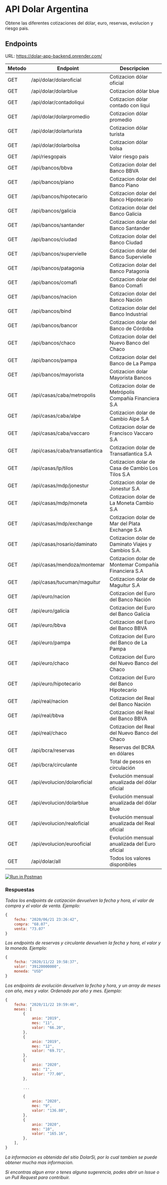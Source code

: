 # API Dolar Argentina

Obtene las diferentes cotizaciones del dólar, euro, reservas, evolucion y riesgo pais.

## Endpoints

URL: https://dolar-app-backend.onrender.com/

| Metodo | Endpoint                       | Descripcion                                            |
| ------ | ------------------------------ | ------------------------------------------------------ |
| GET    | /api/dolar/dolaroficial        | Cotizacion dólar oficial                               |
| GET    | /api/dolar/dolarblue           | Cotizacion dólar blue                                  |
| GET    | /api/dolar/contadoliqui        | Cotizacion dólar contado con liqui                     |
| GET    | /api/dolar/dolarpromedio       | Cotizacion dólar promedio                              |
| GET    | /api/dolar/dolarturista        | Cotizacion dólar turista                               |
| GET    | /api/dolar/dolarbolsa          | Cotizacion dólar bolsa                                 |
| GET    | /api/riesgopais                | Valor riesgo pais                                      |
| GET    | /api/bancos/bbva               | Cotizacion dolar del Banco BBVA                        |
| GET    | /api/bancos/piano              | Cotizacion dolar del Banco Piano                       |
| GET    | /api/bancos/hipotecario        | Cotizacion dolar del Banco Hipotecario                 |
| GET    | /api/bancos/galicia            | Cotizacion dolar del Banco Galicia                     |
| GET    | /api/bancos/santander          | Cotizacion dolar del Banco Santander                   |
| GET    | /api/bancos/ciudad             | Cotizacion dolar del Banco Ciudad                      |
| GET    | /api/bancos/supervielle        | Cotizacion dolar del Banco Supervielle                 |
| GET    | /api/bancos/patagonia          | Cotizacion dolar del Banco Patagonia                   |
| GET    | /api/bancos/comafi             | Cotizacion dolar del Banco Comafi                      |
| GET    | /api/bancos/nacion             | Cotizacion dolar del Banco Nación                      |
| GET    | /api/bancos/bind               | Cotizacion dolar del Banco Industrial                  |
| GET    | /api/bancos/bancor             | Cotizacion dolar del Banco de Córdoba                  |
| GET    | /api/bancos/chaco              | Cotizacion dolar del Nuevo Banco del Chaco             |
| GET    | /api/bancos/pampa              | Cotizacion dolar del Banco de La Pampa                 |
| GET    | /api/bancos/mayorista          | Cotizacion dolar Mayorista Bancos                      |
| GET    | /api/casas/caba/metropolis     | Cotizacion dolar de Metrópolis Compañía Financiera S.A |
| GET    | /api/casas/caba/alpe           | Cotizacion dolar de Cambio Alpe S.A                    |
| GET    | /api/casas/caba/vaccaro        | Cotizacion dolar de Francisco Vaccaro S.A              |
| GET    | /api/casas/caba/transatlantica | Cotizacion dolar de Transatlantica S.A                 |
| GET    | /api/casas/lp/tilos            | Cotizacion dolar de Casa de Cambio Los Tilos S.A       |
| GET    | /api/casas/mdp/jonestur        | Cotizacion dolar de Jonestur S.A                       |
| GET    | /api/casas/mdp/moneta          | Cotizacion dolar de La Moneta Cambio S.A               |
| GET    | /api/casas/mdp/exchange        | Cotizacion dolar de Mar del Plata Exchange S.A         |
| GET    | /api/casas/rosario/daminato    | Cotizacion dolar de Daminato Viajes y Cambios S.A.     |
| GET    | /api/casas/mendoza/montemar    | Cotizacion dolar de Montemar Compañía Financiera S.A   |
| GET    | /api/casas/tucuman/maguitur    | Cotizacion dolar de Maguitur S.A                       |
| GET    | /api/euro/nacion               | Cotizacion del Euro del Banco Nación                   |
| GET    | /api/euro/galicia              | Cotizacion del Euro del Banco Galicia                  |
| GET    | /api/euro/bbva                 | Cotizacion del Euro del Banco BBVA                     |
| GET    | /api/euro/pampa                | Cotizacion del Euro del Banco de La Pampa              |
| GET    | /api/euro/chaco                | Cotizacion del Euro del Nuevo Banco del Chaco          |
| GET    | /api/euro/hipotecario          | Cotizacion del Euro del Banco Hipotecario              |
| GET    | /api/real/nacion               | Cotizacion del Real del Banco Nación                   |
| GET    | /api/real/bbva                 | Cotizacion del Real del Banco BBVA                     |
| GET    | /api/real/chaco                | Cotizacion del Real del Nuevo Banco del Chaco          |
| GET    | /api/bcra/reservas             | Reservas del BCRA en dólares                           |
| GET    | /api/bcra/circulante           | Total de pesos en circulación                          |
| GET    | /api/evolucion/dolaroficial    | Evolución mensual anualizada del dólar oficial         |
| GET    | /api/evolucion/dolarblue       | Evolución mensual anualizada del dólar blue            |
| GET    | /api/evolucion/realoficial     | Evolución mensual anualizada del Real oficial          |
| GET    | /api/evolucion/eurooficial     | Evolución mensual anualizada del Euro oficial          |
| GET    | /api/dolar/all                 | Todos los valores disponbiles                          |

[![Run in Postman](https://run.pstmn.io/button.svg)](https://app.getpostman.com/run-collection/409e96f2e356a5a1c14e)

### Respuestas

_Todos los endpoints de cotización devuelven la fecha y hora, el valor de compra y el valor de venta. Ejemplo:_

```javascript
{
    fecha: "2020/06/21 23:26:42",
    compra: "68.07",
    venta: "73.07"
}
```

_Los endpoints de reservas y circulante devuelven la fecha y hora, el valor y la moneda. Ejemplo:_

```javascript
{
    fecha: "2020/11/22 19:58:37",
    valor: "39120000000",
    moneda: "USD"
}
```

_Los endpoints de evolución devuelven la fecha y hora, y un array de meses con año, mes y valor. Ordenado por año y mes. Ejemplo:_

```javascript
{
    fecha: "2020/11/22 19:59:46",
    meses: [
        {
            anio: "2019",
            mes: "11",
            valor: "66.20",
        },
        {
            anio: "2019",
            mes: "12",
            valor: "69.71",
        },
        {
            anio: "2020",
            mes: "1",
            valor: "77.00",
        },

        ...

        {
            anio: "2020",
            mes: "9",
            valor: "136.80",
        },
        {
            anio: "2020",
            mes: "10",
            valor: "165.16",
        },
    ],
}
```

_La informacion es obtenida del sitio DolarSi, por lo cual tambien se puede obtener mucha mas informacion._

_Si encontras algun error o tenes alguna sugerencia, podes abrir un Issue o un Pull Request para contribuir._
